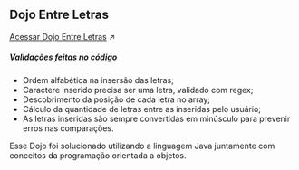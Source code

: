 ## Dojo Entre Letras

[Acessar Dojo Entre Letras](https://dojopuzzles.com/problems/entre-letras/) :arrow_upper_right:

##### Validações feitas no código

- Ordem alfabética na insersão das letras;
- Caractere inserido precisa ser uma letra, validado com regex;
- Descobrimento da posição de cada letra no array;
- Cálculo da quantidade de letras entre as inseridas pelo usuário;
- As letras inseridas são sempre convertidas em minúsculo para prevenir erros nas comparações.

Esse Dojo foi solucionado utilizando a linguagem Java juntamente com conceitos da programação orientada a objetos.
